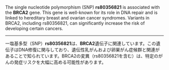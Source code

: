 The single nucleotide polymorphism (SNP) **rs80356821** is associated with the **BRCA2** gene. This gene is well-known for its role in DNA repair and is linked to hereditary breast and ovarian cancer syndromes. Variants in BRCA2, including rs80356821, can significantly increase the risk of developing certain cancers.

---

一塩基多型（SNP）**rs80356821**は、**BRCA2**遺伝子に関連しています。この遺伝子はDNA修復に関与しており、遺伝性乳がんおよび卵巣がん症候群と関連があることで知られています。BRCA2の変異（rs80356821を含む）は、特定のがんの発症リスクを大幅に高める可能性があります。